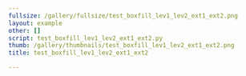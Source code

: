 ```yaml
---
fullsize: /gallery/fullsize/test_boxfill_lev1_lev2_ext1_ext2.png
layout: example
other: []
script: test_boxfill_lev1_lev2_ext1_ext2.py
thumb: /gallery/thumbnails/test_boxfill_lev1_lev2_ext1_ext2.png
title: test_boxfill_lev1_lev2_ext1_ext2

---
```

